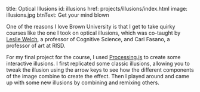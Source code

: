 title: Optical Illusions
id: illusions
href: projects/illusions/index.html
image: illusions.jpg
btnText: Get your mind blown

One of the reasons I love Brown University is that I get to take
quirky courses like the one I took on optical illusions, which was
co-taught by [Leslie
Welch](http://www.brown.edu/Departments/CLPS/people/leslie-welch), a
professor of Cognitive Science, and Carl Fasano, a professor of art at
RISD.

For my final project for the course, I used
[Processing.js](http://processingjs.org) to create some interactive
illusions.  I first replicated some classic illusions, allowing you to
tweak the illusion using the arrow keys to see how the different
components of the image combine to create the effect. Then I played
around and came up with some new illusions by combining and remixing
others.
